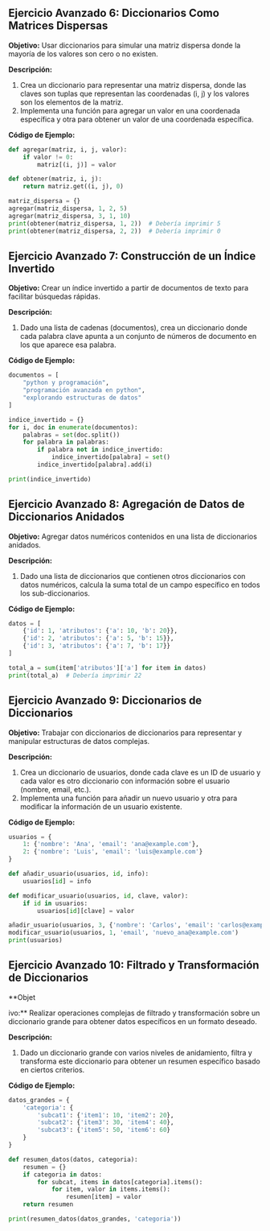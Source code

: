 ## Ejercicio Avanzado 6: Diccionarios Como Matrices Dispersas

**Objetivo:** Usar diccionarios para simular una matriz dispersa donde la mayoría de los valores son cero o no existen.

**Descripción:**
1. Crea un diccionario para representar una matriz dispersa, donde las claves son tuplas que representan las coordenadas (i, j) y los valores son los elementos de la matriz.
2. Implementa una función para agregar un valor en una coordenada específica y otra para obtener un valor de una coordenada específica.

**Código de Ejemplo:**
```python
def agregar(matriz, i, j, valor):
    if valor != 0:
        matriz[(i, j)] = valor

def obtener(matriz, i, j):
    return matriz.get((i, j), 0)

matriz_dispersa = {}
agregar(matriz_dispersa, 1, 2, 5)
agregar(matriz_dispersa, 3, 1, 10)
print(obtener(matriz_dispersa, 1, 2))  # Debería imprimir 5
print(obtener(matriz_dispersa, 2, 2))  # Debería imprimir 0
```

## Ejercicio Avanzado 7: Construcción de un Índice Invertido

**Objetivo:** Crear un índice invertido a partir de documentos de texto para facilitar búsquedas rápidas.

**Descripción:**
1. Dado una lista de cadenas (documentos), crea un diccionario donde cada palabra clave apunta a un conjunto de números de documento en los que aparece esa palabra.

**Código de Ejemplo:**
```python
documentos = [
    "python y programación",
    "programación avanzada en python",
    "explorando estructuras de datos"
]

indice_invertido = {}
for i, doc in enumerate(documentos):
    palabras = set(doc.split())
    for palabra in palabras:
        if palabra not in indice_invertido:
            indice_invertido[palabra] = set()
        indice_invertido[palabra].add(i)

print(indice_invertido)
```

## Ejercicio Avanzado 8: Agregación de Datos de Diccionarios Anidados

**Objetivo:** Agregar datos numéricos contenidos en una lista de diccionarios anidados.

**Descripción:**
1. Dado una lista de diccionarios que contienen otros diccionarios con datos numéricos, calcula la suma total de un campo específico en todos los sub-diccionarios.

**Código de Ejemplo:**
```python
datos = [
    {'id': 1, 'atributos': {'a': 10, 'b': 20}},
    {'id': 2, 'atributos': {'a': 5, 'b': 15}},
    {'id': 3, 'atributos': {'a': 7, 'b': 17}}
]

total_a = sum(item['atributos']['a'] for item in datos)
print(total_a)  # Debería imprimir 22
```

## Ejercicio Avanzado 9: Diccionarios de Diccionarios

**Objetivo:** Trabajar con diccionarios de diccionarios para representar y manipular estructuras de datos complejas.

**Descripción:**
1. Crea un diccionario de usuarios, donde cada clave es un ID de usuario y cada valor es otro diccionario con información sobre el usuario (nombre, email, etc.).
2. Implementa una función para añadir un nuevo usuario y otra para modificar la información de un usuario existente.

**Código de Ejemplo:**
```python
usuarios = {
    1: {'nombre': 'Ana', 'email': 'ana@example.com'},
    2: {'nombre': 'Luis', 'email': 'luis@example.com'}
}

def añadir_usuario(usuarios, id, info):
    usuarios[id] = info

def modificar_usuario(usuarios, id, clave, valor):
    if id in usuarios:
        usuarios[id][clave] = valor

añadir_usuario(usuarios, 3, {'nombre': 'Carlos', 'email': 'carlos@example.com'})
modificar_usuario(usuarios, 1, 'email', 'nuevo_ana@example.com')
print(usuarios)
```

## Ejercicio Avanzado 10: Filtrado y Transformación de Diccionarios

**Objet

ivo:** Realizar operaciones complejas de filtrado y transformación sobre un diccionario grande para obtener datos específicos en un formato deseado.

**Descripción:**
1. Dado un diccionario grande con varios niveles de anidamiento, filtra y transforma este diccionario para obtener un resumen específico basado en ciertos criterios.

**Código de Ejemplo:**
```python
datos_grandes = {
    'categoria': {
        'subcat1': {'item1': 10, 'item2': 20},
        'subcat2': {'item3': 30, 'item4': 40},
        'subcat3': {'item5': 50, 'item6': 60}
    }
}

def resumen_datos(datos, categoria):
    resumen = {}
    if categoria in datos:
        for subcat, items in datos[categoria].items():
            for item, valor in items.items():
                resumen[item] = valor
    return resumen

print(resumen_datos(datos_grandes, 'categoria'))
```